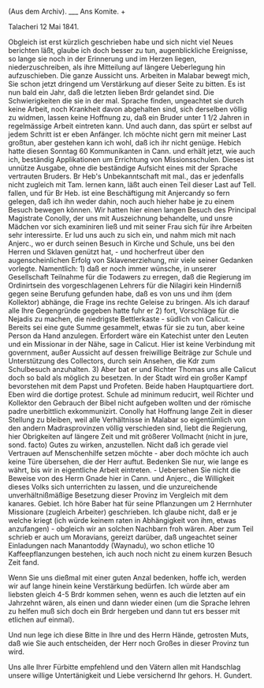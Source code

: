 (Aus dem Archiv). ___ Ans Komite. +

 Talacheri 12 Mai 1841.

Obgleich ist erst kürzlich geschrieben habe und sich nicht viel Neues berichten läßt, glaube ich doch besser zu tun, augenblickliche Ereignisse, so lange sie noch in der Erinnerung und im Herzen liegen, niederzuschreiben, als ihre Mitteilung auf längere Ueberlegung hin aufzuschieben. 
Die ganze Aussicht uns. Arbeiten in Malabar bewegt mich, Sie schon jetzt dringend um Verstärkung auf dieser Seite zu bitten. Es ist nun bald ein Jahr, daß die letzten lieben Brdr gelandet sind. Die Schwierigkeiten die sie in der mal. Sprache finden, ungeachtet sie durch keine Arbeit, noch Krankheit davon abgehalten sind, sich derselben völlig zu widmen, lassen keine Hoffnung zu, daß ein Bruder unter 1 1/2 Jahren in regelmässige Arbeit eintreten kann. Und auch dann, das spürt er selbst auf jedem Schritt ist er eben Anfänger. Ich möchte nicht gern mit meiner Last großtun, aber gestehen kann ich wohl, daß ich ihr nicht genüge. Hebich hatte diesen Sonntag 60 Kommunikanten in Cann. und erhält jetzt, wie auch ich, beständig Applikationen um Errichtung von Missionsschulen. Dieses ist unnütze Ausgabe, ohne die beständige Aufsicht eines mit der Sprache vertrauten Bruders. Br Heb's Unbekanntschaft mit mal., das er jedenfalls nicht zugleich mit Tam. lernen kann, läßt auch einen Teil dieser Last auf Tell. fallen, und für Br Heb. ist eine Beschäftigung mit Anjercandy so fern gelegen, daß ich ihn weder dahin, noch auch hieher habe je zu einem Besuch bewegen können. 
Wir hatten hier einen langen Besuch des Principal Magistrate Conolly, der uns mit Auszeichnung behandelte, und unsre Mädchen vor sich examiniren ließ und mit seiner Frau sich für ihre Arbeiten sehr interessirte. Er lud uns auch zu sich ein, und nahm mich mit nach Anjerc., wo er durch seinen Besuch in Kirche und Schule, uns bei den Herren und Sklaven genützt hat, - und hocherfreut über den augenscheinlichen Erfolg von Sklavenerziehung, mir viele seiner Gedanken vorlegte. Namentlich: 1) daß er noch immer wünsche, in unserer Gesellschaft Teilnahme für die Todawers zu erregen, daß die Regierung im Ordinirtsein des vorgeschlagenen Lehrers für die Nilagiri kein Hinderniß gegen seine Berufung gefunden habe, daß es von uns und ihm (dem Kollektor) abhänge, die Frage ins rechte Geleise zu bringen. Als ich darauf alle Ihre Gegengründe gegeben hatte fuhr er 2) fort, Vorschläge für die Nejadis zu machen, die niedrigste Bettlerkaste - südlich von Calicut. - Bereits sei eine gute Summe gesammelt, etwas für sie zu tun, aber keine Person da Hand anzulegen. Erfordert wäre ein Katechist unter den Leuten und ein Missionar in der Nähe, sage in Calicut. Hier ist keine Verbindung mit government, außer Aussicht auf dessen freiwillige Beiträge zur Schule und Unterstützung des Collectors, durch sein Ansehen, die Kdr zum Schulbesuch anzuhalten. 3) Aber bat er und Richter Thomas uns alle Calicut doch so bald als möglich zu besetzen. In der Stadt wird ein großer Kampf bevorstehen mit dem Papst und Profeten. Beide haben Hauptquartiere dort. Eben wird die dortige protest. Schule ad minimum reducirt, weil Richter und Kollektor den Gebrauch der Bibel nicht aufgeben wollten und der römische padre unerbittlich exkommunizirt. Conolly hat Hoffnung lange Zeit in dieser Stellung zu bleiben, weil alle Verhältnisse in Malabar so eigentümlich von den andern Madrasprovinzen völlig verschieden sind, liebt die Regierung, hier Obrigkeiten auf längere Zeit und mit größerer Vollmacht (nicht in jure, sond. facto) Gutes zu wirken, anzustellen. Nicht daß ich gerade viel Vertrauen auf Menschenhilfe setzen möchte - aber doch möchte ich auch keine Türe übersehen, die der Herr auftut. Bedenken Sie nur, wie lange es währt, bis wir in eigentliche Arbeit eintreten. - Uebersehen Sie nicht die Beweise von des Herrn Gnade hier in Cann. und Anjerc., die Willigkeit dieses Volks sich unterrichten zu lassen, und die unzureichende unverhältnißmäßige Besetzung dieser Provinz im Vergleich mit dem kanares. Gebiet. Ich höre Baber hat für seine Pflanzungen um 2 Herrnhuter Missionare (zugleich Arbeiter) geschrieben. Ich glaube nicht, daß er je welche kriegt (ich würde keinem raten in Abhängigkeit von ihm, etwas anzufangen) - obgleich wir an solchen Nachbarn froh wären. Aber zum Teil schrieb er auch um Moravians, gereizt darüber, daß ungeachtet seiner Einladungen nach Manantoddy (Waynadu), wo schon etliche 10 Kaffeepflanzungen bestehen, ich auch noch nicht zu einem kurzen Besuch Zeit fand.

Wenn Sie uns dießmal mit einer guten Anzal bedenken, hoffe ich, werden wir auf lange hinein keine Verstärkung bedürfen. Ich würde aber am liebsten gleich 4-5 Brdr kommen sehen, wenn es auch die letzten auf ein Jahrzehnt wären, als einen und dann wieder einen (um die Sprache lehren zu helfen muß sich doch ein Brdr hergeben und dann tut ers besser mit etlichen auf einmal).

Und nun lege ich diese Bitte in Ihre und des Herrn Hände, getrosten Muts, daß wie Sie auch entscheiden, der Herr noch Großes in dieser Provinz tun wird.

Uns alle Ihrer Fürbitte empfehlend und den Vätern allen mit Handschlag unsere willige Untertänigkeit und Liebe versichernd
 Ihr gehors.
 H. Gundert.
